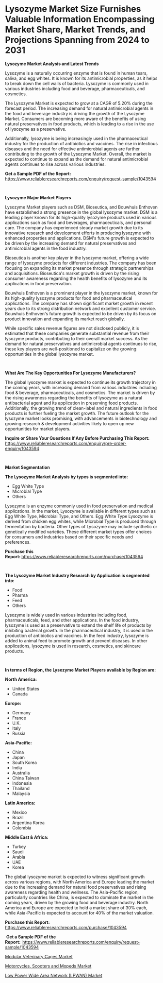 <p><h1>Lysozyme Market Size Furnishes Valuable Information Encompassing Market Share, Market Trends, and Projections Spanning from 2024 to 2031</h1></p><p><strong>Lysozyme Market Analysis and Latest Trends</strong></p>
<p><p>Lysozyme is a naturally occurring enzyme that is found in human tears, saliva, and egg whites. It is known for its antimicrobial properties, as it helps to break down the cell walls of bacteria. Lysozyme is commonly used in various industries including food and beverage, pharmaceuticals, and cosmetics.</p><p>The Lysozyme Market is expected to grow at a CAGR of 5.20% during the forecast period. The increasing demand for natural antimicrobial agents in the food and beverage industry is driving the growth of the Lysozyme Market. Consumers are becoming more aware of the benefits of using natural preservatives in food products, which is leading to a rise in the use of lysozyme as a preservative.</p><p>Additionally, lysozyme is being increasingly used in the pharmaceutical industry for the production of antibiotics and vaccines. The rise in infectious diseases and the need for effective antimicrobial agents are further contributing to the growth of the Lysozyme Market. Overall, the market is expected to continue to expand as the demand for natural antimicrobial agents continues to rise across various industries.</p></p>
<p><strong>Get a Sample PDF of the Report:&nbsp;</strong> <a href="https://www.reliableresearchreports.com/enquiry/request-sample/1043594">https://www.reliableresearchreports.com/enquiry/request-sample/1043594</a></p>
<p>&nbsp;</p>
<p><strong>Lysozyme Major Market Players</strong></p>
<p><p>Lysozyme Market players such as DSM, Bioseutica, and Bouwhuis Enthoven have established a strong presence in the global lysozyme market. DSM is a leading player known for its high-quality lysozyme products used in various applications such as food and beverages, pharmaceuticals, and personal care. The company has experienced steady market growth due to its innovative research and development efforts in producing lysozyme with enhanced properties and applications. DSM's future growth is expected to be driven by the increasing demand for natural preservatives and antimicrobial agents in the food industry.</p><p>Bioseutica is another key player in the lysozyme market, offering a wide range of lysozyme products for different industries. The company has been focusing on expanding its market presence through strategic partnerships and acquisitions. Bioseutica's market growth is driven by the rising consumer awareness regarding the health benefits of lysozyme and its applications in food preservation.</p><p>Bouwhuis Enthoven is a prominent player in the lysozyme market, known for its high-quality lysozyme products for food and pharmaceutical applications. The company has shown significant market growth in recent years due to its strong distribution network and excellent customer service. Bouwhuis Enthoven's future growth is expected to be driven by its focus on product innovation and expanding its market reach globally.</p><p>While specific sales revenue figures are not disclosed publicly, it is estimated that these companies generate substantial revenue from their lysozyme products, contributing to their overall market success. As the demand for natural preservatives and antimicrobial agents continues to rise, these key players are well-positioned to capitalize on the growing opportunities in the global lysozyme market.</p></p>
<p>&nbsp;</p>
<p><strong>What Are The Key Opportunities For Lysozyme Manufacturers?</strong></p>
<p><p>The global lysozyme market is expected to continue its growth trajectory in the coming years, with increasing demand from various industries including food & beverage, pharmaceuticals, and cosmetics. The market is driven by the rising awareness regarding the benefits of lysozyme as a natural antibacterial agent and its application in preserving food products. Additionally, the growing trend of clean-label and natural ingredients in food products is further fueling the market growth. The future outlook for the lysozyme market looks promising, with advancements in biotechnology and growing research & development activities likely to open up new opportunities for market players.</p></p>
<p><strong>Inquire or Share Your Questions If Any Before Purchasing This Report:</strong> <a href="https://www.reliableresearchreports.com/enquiry/pre-order-enquiry/1043594">https://www.reliableresearchreports.com/enquiry/pre-order-enquiry/1043594</a></p>
<p>&nbsp;</p>
<p><strong>Market Segmentation</strong></p>
<p><strong>The Lysozyme Market Analysis by types is segmented into:</strong></p>
<p><ul><li>Egg White Type</li><li>Microbial Type</li><li>Others</li></ul></p>
<p><p>Lysozyme is an enzyme commonly used in food preservation and medical applications. In the market, Lysozyme is available in different types such as Egg White Type, Microbial Type, and Others. Egg White Type Lysozyme is derived from chicken egg whites, while Microbial Type is produced through fermentation by bacteria. Other types of Lysozyme may include synthetic or genetically modified varieties. These different market types offer choices for consumers and industries based on their specific needs and preferences.</p></p>
<p><strong>Purchase this Report:&nbsp;</strong><a href="https://www.reliableresearchreports.com/purchase/1043594">https://www.reliableresearchreports.com/purchase/1043594</a></p>
<p>&nbsp;</p>
<p><strong>The Lysozyme Market Industry Research by Application is segmented into:</strong></p>
<p><ul><li>Food</li><li>Pharma</li><li>Feed</li><li>Others</li></ul></p>
<p><p>Lysozyme is widely used in various industries including food, pharmaceuticals, feed, and other applications. In the food industry, lysozyme is used as a preservative to extend the shelf life of products by inhibiting bacterial growth. In the pharmaceutical industry, it is used in the production of antibiotics and vaccines. In the feed industry, lysozyme is added to animal feed to promote growth and prevent diseases. In other applications, lysozyme is used in research, cosmetics, and skincare products.</p></p>
<p>&nbsp;</p>
<p><strong>In terms of Region, the Lysozyme Market Players available by Region are:</strong></p>
<p>
    <p> <strong> North America: </strong>
        <ul>
            <li>United States</li>
            <li>Canada</li>
        </ul>
        </p> 
    <p> <strong> Europe: </strong>
        <ul>
            <li>Germany</li>
            <li>France</li>
            <li>U.K.</li>
            <li>Italy</li>
            <li>Russia</li>
        </ul>
        </p> 
    <p> <strong> Asia-Pacific: </strong>
        <ul>
            <li>China</li>
            <li>Japan</li>
            <li>South Korea</li>
            <li>India</li>
            <li>Australia</li>
            <li>China Taiwan</li>
            <li>Indonesia</li>
            <li>Thailand</li>
            <li>Malaysia</li>
        </ul>
        </p> 
    <p> <strong> Latin America: </strong>
        <ul>
            <li>Mexico</li>
            <li>Brazil</li>
            <li>Argentina Korea</li>
            <li>Colombia</li>
        </ul>
        </p> 
    <p> <strong> Middle East & Africa: </strong>
        <ul>
            <li>Turkey</li>
            <li>Saudi</li>
            <li>Arabia</li>
            <li>UAE</li>
            <li>Korea</li>
        </ul>
    </p>
    </p>
<p><p>The global lysozyme market is expected to witness significant growth across various regions, with North America and Europe leading the market due to the increasing demand for natural food preservatives and rising awareness regarding health and wellness. The Asia-Pacific region, particularly countries like China, is expected to dominate the market in the coming years, driven by the growing food and beverage industry. North America and Europe are expected to hold a market share of 30% each, while Asia-Pacific is expected to account for 40% of the market valuation.</p></p>
<p><strong>Purchase this Report: </strong><a href="https://www.reliableresearchreports.com/purchase/1043594">https://www.reliableresearchreports.com/purchase/1043594</a></p>
<p>&nbsp;<strong>Get a Sample PDF of the Report:&nbsp;&nbsp;</strong><a href="https://www.reliableresearchreports.com/enquiry/request-sample/1043594">https://www.reliableresearchreports.com/enquiry/request-sample/1043594</a></p>
<p><strong></strong></p>
<p><p><a href="https://view.publitas.com/reportprime-1/modular-veterinary-cages-market-research-report-reveals-the-latest-trends-and-opportunities-of-this-market-for-period-from-2023-2030-ldm46mk3k_wg/">Modular Veterinary Cages Market</a></p><p><a href="https://view.publitas.com/reportprime-1/motorcycles-scooters-and-mopeds-market-growth-market-trends-covid-19-impact-and-forecasts-for-period-from-2023-2030/">Motorcycles, Scooters and Mopeds Market</a></p><p><a href="https://view.publitas.com/reportprime-1/low-power-wide-area-network-lpwan-market-analysis-and-market-size-global-industry-overview-market-segmentation-and-forecast-2023-to-2030/">Low Power Wide Area Network (LPWAN) Market</a></p></p>